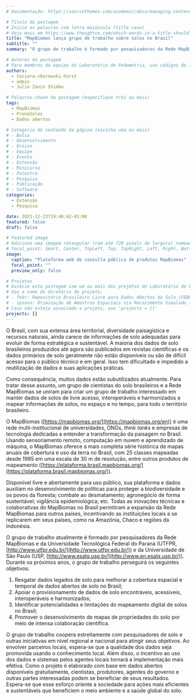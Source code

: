 ```yaml
---
# Documentação: https://sourcethemes.com/academic/docs/managing-content/

# Título da postagem
# Inicie as palavras com letra maiúscula (title case)
# Veja mais em https://www.thoughtco.com/which-words-in-a-title-should-be-capitalized-1691026
title: "MapBiomas lança grupo de trabalho sobre solos no Brasil"
subtitle: ""
summary: "O grupo de trabalho é formado por pesquisadores da Rede MapBiomas e da Universidade Tecnológica Federal do Paraná (UTFPR) e da Universidade de São Paulo (USP)."

# Autores da postagem
# Para membros da equipe do Laboratório de Pedometria, use códigos de identificação conforme 'content/authors'
authors:
  - taciara-zborowski-horst
  - admin
  - Julia Zanin Shimbo

# Palavras-chave da postagem (especifique três ou mais)
tags:
  - MapBiomas
  - PronaSolos
  - Dados abertos

# Categoria do conteúdo da página (escolha uma ou mais)
# - Bolsa
# - Desenvolvimento
# - Ensino
# - Equipe
# - Evento
# - Extensão
# - Minicurso
# - Palestra
# - Pesquisa
# - Publicação
# - Software
categories:
  - Extensão
  - Pesquisa

date: 2021-12-23T19:40:42-03:00
featured: false
draft: false

# Featured image
# Adicione uma imagem retangular (com até 720 pixels de largura) nomeada 'featured' ao diretório desta postagem
# focal_point: Smart, Center, TopLeft, Top, TopRight, Left, Right, BottomLeft, Bottom, BottomRight
image:
  caption: "Plataforma web de consulta pública de produtos MapBiomas"
  focal_point: ""
  preview_only: false

# Projetos
# Associe esta postagem com um ou mais dos projetos do Laboratório de Pedometria
# Use o nome do diretório do projeto:
# - febr: Repositório Brasileiro Livre para Dados Abertos do Solo (FEBR)
# - spsann: Otimização de Amostras Espaciais via Recozimento Simulado (SPSANN)
# Caso não esteja associado a projeto, use 'projects = []'
projects: []
---
```


O Brasil, com sua extensa área territorial, diversidade paisagística e recursos naturais, ainda carece de informações de solo adequadas para evoluir de forma estratégica e sustentável. A maioria dos dados de solo brasileiros produzidos até agora são publicados em revistas científicas e os dados primários de solo geralmente não estão disponíveis ou são de difícil acesso para o público técnico e em geral. Isso tem dificultado e impedido a reutilização de dados e suas aplicações práticas.

Como consequência, muitos dados estão subutilizados atualmente. Para tratar desse assunto, um grupo de cientistas do solo brasileiros e a Rede MapBiomas se uniram para criar um grupo de trabalho interessado em manter dados de solos de livre acesso, interoperáveis ​​e harmonizados e mapear informações de solos, no espaço e no tempo, para todo o território brasileiro.

O MapBiomas ([https://mapbiomas.org/](https://mapbiomas.org/en)) é uma rede multi-institucional de universidades, ONGs, _think tanks_ e empresas de tecnologia dedicadas a entender a transformação da paisagem no Brasil. Usando sensoriamento remoto, computação em nuvem e aprendizado de máquina, o MapBiomas oferece a mais completa série histórica de mapas anuais de cobertura e uso da terra no Brasil, com 25 classes mapeadas desde 1985 em uma escala de 30 m de resolução, entre outros produtos de mapeamento ([https://plataforma.brasil.mapbiomas.org/](https://plataforma.brasil.mapbiomas.org/)).

Disponível livre e abertamente para uso público, sua plataforma e dados auxiliam no desenvolvimento de políticas para proteger a biodiversidade e os povos da floresta; combate ao desmatamento; agronegócio de forma sustentável; vigilância epidemiológica; etc. Todas as inovações técnicas e colaborativas do MapBiomas no Brasil permitiram a expansão da Rede MapBiomas para outros países, incentivando as instituições locais a se replicarem em seus países, como na Amazônia, Chaco e regiões da Indonésia.

O grupo de trabalho atualmente é formado por pesquisadores da Rede MapBiomas e da Universidade Tecnológica Federal do Paraná (UTFPR, [http://www.utfpr.edu.br/](http://www.utfpr.edu.br/)) e da Universidade de São Paulo (USP, [http://www.esalq.usp.br/](http://www.en.esalq.usp.br/)). Durante os próximos anos, o grupo de trabalho perseguirá os seguintes objetivos:

1. Resgatar dados legados de solo para melhorar a cobertura espacial e temporal de dados abertos de solo no Brasil;
2. Apoiar o provisionamento de dados de solo encontráveis, acessíveis, interoperáveis ​​e harmonizados;
3. Identificar potencialidades e limitações do mapeamento digital de solos no Brasil;
4. Promover o desenvolvimento de mapas de propriedades do solo por meio de intensa colaboração científica.

O grupo de trabalho coopera estreitamente com pesquisadores de solo e outras iniciativas em nível regional e nacional para atingir seus objetivos. Ao envolver parceiros locais, espera-se que a qualidade dos dados seja promovida usando o conhecimento local. Além disso, o incentivo ao uso dos dados e sistemas pelos agentes locais tornará a implementação mais efetiva. Como o projeto é elaborado com base em dados abertos disponíveis gratuitamente, cientistas, produtores, agentes do governo e outras partes interessadas podem se beneficiar de seus resultados. Espera-se que esse esforço oriente a sociedade para ações mais eficientes e sustentáveis que beneficiem o meio ambiente e a saúde global do solo.
